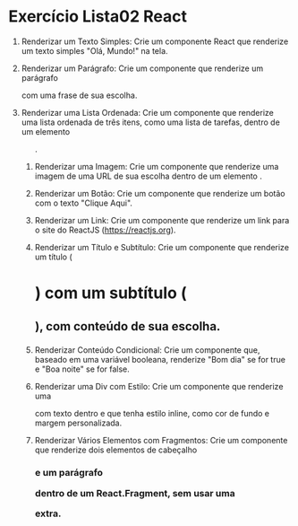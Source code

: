 # Exercício Lista02 React
 

1) Renderizar um Texto Simples: 
Crie um componente React que renderize um texto simples "Olá, Mundo!" na tela. 

2) Renderizar um Parágrafo: 
Crie um componente que renderize um parágrafo <p> com uma frase de sua escolha. 

3) Renderizar uma Lista Ordenada: 
Crie um componente que renderize uma lista ordenada de três itens, como uma lista de tarefas, dentro de um elemento <ol>. 

4) Renderizar uma Imagem: 
Crie um componente que renderize uma imagem de uma URL de sua escolha dentro de um elemento <img>. 

5) Renderizar um Botão: 
Crie um componente que renderize um botão com o texto "Clique Aqui". 

6) Renderizar um Link: 
Crie um componente que renderize um link <a> para o site do ReactJS (https://reactjs.org). 

7) Renderizar um Título e Subtítulo: 
Crie um componente que renderize um título (<h1>) com um subtítulo (<h2>), com conteúdo de sua escolha. 

8) Renderizar Conteúdo Condicional: 
Crie um componente que, baseado em uma variável booleana, renderize "Bom dia" se for true e "Boa noite" se for false. 

9) Renderizar uma Div com Estilo: 
Crie um componente que renderize uma <div> com texto dentro e que tenha estilo inline, como cor de fundo e margem personalizada. 

10) Renderizar Vários Elementos com Fragmentos: 
Crie um componente que renderize dois elementos de cabeçalho <h3> e um parágrafo <p> dentro de um React.Fragment, sem usar uma <div> extra. 
